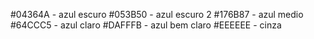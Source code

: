 #04364A - azul escuro
#053B50 - azul escuro 2
#176B87 - azul medio
#64CCC5 - azul claro
#DAFFFB - azul bem claro
#EEEEEE - cinza